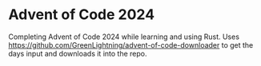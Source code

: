 # Advent of Code 2024
Completing Advent of Code 2024 while learning and using Rust. Uses https://github.com/GreenLightning/advent-of-code-downloader to get the days input and downloads it into the repo.

